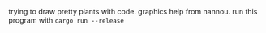 trying to draw pretty plants with code. graphics help from nannou.
run this program with `cargo run --release`
